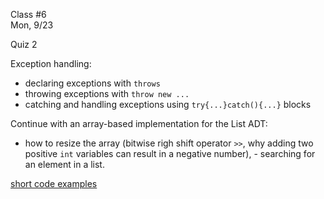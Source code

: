 <div class="lecture1">

<div class="column_date">
<p markdown="block">

Class #6 <br>
Mon, 9/23

</p>
</div>
<div class="column_materials">
<p markdown="block">

Quiz 2

Exception handling:
- declaring exceptions with `throws`
- throwing exceptions with `throw new ...`
- catching and handling exceptions using `try{...}catch(){...}` blocks

Continue with an array-based implementation for the List ADT:
- how to resize the array (bitwise righ shift operator `>>`, why adding two positive `int` variables can result in a negative number), - searching for an element in a list.


[short code examples](https://github.com/joannakl/cs102_resources/tree/master/code_examples/lists)


</p>
</div>

<div class="column_assign">
<p markdown="block">



</p>
</div>

</div>
